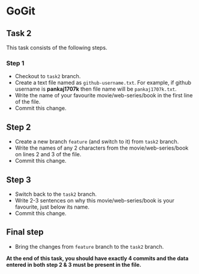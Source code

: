 # GoGit

## Task 2

This task consists of the following steps.

### Step 1

- Checkout to `task2` branch.
- Create a text file named as `github-username.txt`. For example, if github username is **pankaj1707k** then file name will be `pankaj1707k.txt`.
- Write the name of your favourite movie/web-series/book in the first line of the file.
- Commit this change.

## Step 2

- Create a new branch `feature` (and switch to it) from `task2` branch.
- Write the names of any 2 characters from the movie/web-series/book on lines 2 and 3 of the file.
- Commit this change.

## Step 3

- Switch back to the `task2` branch.
- Write 2-3 sentences on why this movie/web-series/book is your favourite, just below its name.
- Commit this change.

## Final step

- Bring the changes from `feature` branch to the `task2` branch.

**At the end of this task, you should have exactly 4 commits and the data entered in both step 2 & 3 must be present in the file.**
